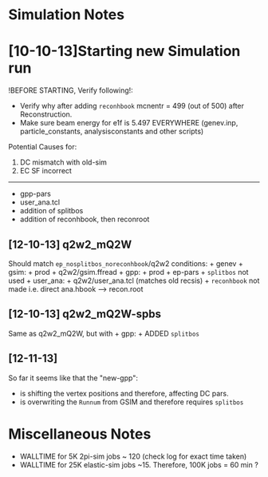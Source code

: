 Simulation Notes
==================

[10-10-13]Starting new Simulation run
=====================================
!BEFORE STARTING, Verify following!:
+ Verify why after adding `reconhbook` mcnentr = 499 (out of 500) after Reconstruction.
+ Make sure beam energy for e1f is 5.497 EVERYWHERE (genev.inp, particle_constants, analysisconstants and other scripts)


Potential Causes for:
1. DC mismatch with old-sim
2. EC SF incorrect
-------------------------------------------------------------
+ gpp-pars
+ user_ana.tcl
+ addition of splitbos
+ addition of reconhbook, then reconroot

[12-10-13] q2w2_mQ2W 
---------------------
Should match `ep_nosplitbos_noreconhbook`/q2w2 conditions:
	+ genev
	+ gsim: 
		+ prod
		+ q2w2/gsim.ffread
	+ gpp: 
		+ prod
		+ ep-pars
		+ `splitbos` not used
	+ user_ana:
		+ q2w2/user_ana.tcl (matches old recsis)
		+ `reconhbook` not made i.e. direct ana.hbook --> recon.root

[12-10-13] q2w2_mQ2W-spbs 
---------------------
Same as q2w2_mQ2W, but with
	+ gpp: 
		+ ADDED `splitbos`

[12-11-13]
-----------
So far it seems like that the "new-gpp":
+ is shifting the vertex positions and therefore, affecting DC pars.
+ is overwriting the `Runnum` from GSIM and therefore requires `splitbos`



Miscellaneous Notes
===================
+ WALLTIME for 5K 2pi-sim jobs ~ 120 (check log for exact time taken)
+ WALLTIME for 25K elastic-sim jobs ~15. Therefore, 100K jobs = 60 min ?